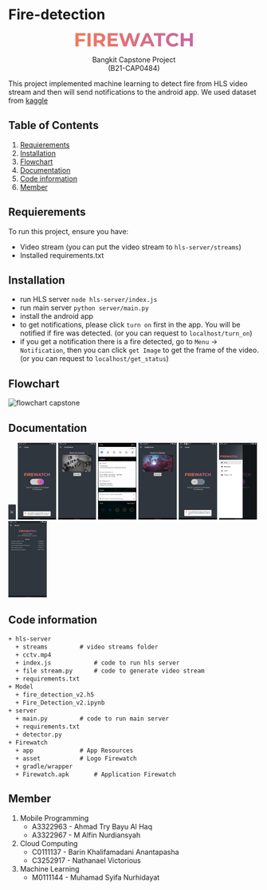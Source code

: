 # Fire-detection

<p align="center">
     <img src="https://github.com/msnhdyt/Fire-detection/blob/main/Firewatch/asset/logo.png?raw=true ">
</p>

<p align="center" >
Bangkit Capstone Project<br/>
(B21-CAP0484)
</p>

This project implemented machine learning to detect fire from HLS video stream and then will send notifications to the android app. We used dataset from [kaggle](https://www.kaggle.com/tharakan684/urecamain)

## Table of Contents

1. [Requierements](#requierements)
2. [Installation](#installation)
3. [Flowchart](#flowchart)
4. [Documentation ](#documentation )
5. [Code information](#code-information)
6. [Member](#member)

## Requierements
To run this project, ensure you have:
- Video stream (you can put the video stream to `hls-server/streams`)
- Installed requirements.txt

## Installation
- run HLS server
`node hls-server/index.js`
- run main server
`python server/main.py`
- install the android app
- to get notifications, please click `turn on` first in the app. You will be notified if fire was detected. (or you can request to `localhost/turn_on`)
- if you get a notification there is a fire detected, go to `Menu` → `Notification`, then you can click `get Image` to get the frame of the video. (or you can request to `localhost/get_status`)

## Flowchart
![flowchart capstone](https://user-images.githubusercontent.com/56325833/120769525-6c953600-c547-11eb-9683-1a6f201ee94b.jpeg)

## Documentation 

<img src="https://github.com/msnhdyt/Fire-detection/blob/main/Firewatch/Screenshot/1.png?raw=true" alt="1" style="zoom:15%;" width="100" />

<img src="https://github.com/msnhdyt/Fire-detection/blob/main/Firewatch/Screenshot/2.png?raw=true" alt="1" style="zoom:15%;" />

<img src="https://github.com/msnhdyt/Fire-detection/blob/main/Firewatch/Screenshot/3.png?raw=true" alt="1" style="zoom:15%;" />

<img src="https://github.com/msnhdyt/Fire-detection/blob/main/Firewatch/Screenshot/4.png?raw=true" alt="1" style="zoom:15%;" />

<img src="https://github.com/msnhdyt/Fire-detection/blob/main/Firewatch/Screenshot/5.png?raw=true" alt="1" style="zoom:15%;" />

<img src="https://github.com/msnhdyt/Fire-detection/blob/main/Firewatch/Screenshot/6.png?raw=true" alt="1" style="zoom:15%;" />

<img src="https://github.com/msnhdyt/Fire-detection/blob/main/Firewatch/Screenshot/7.png?raw=true" alt="1" style="zoom:15%;" />

<img src="https://github.com/msnhdyt/Fire-detection/blob/main/Firewatch/Screenshot/8.png?raw=true" alt="1" style="zoom:15%;" />

## Code information

    + hls-server
      + streams			# video streams folder
      + cctv.mp4
      + index.js			# code to run hls server
      + file stream.py		# code to generate video stream
      + requirements.txt
    + Model
      + fire_detection_v2.h5
      + Fire_Detection_v2.ipynb
    + server
      + main.py			# code to run main server
      + requirements.txt
      + detector.py
    + Firewatch
      + app				# App Resources
      + asset			# Logo Firewatch
      + gradle/wrapper
      + Firewatch.apk		# Application Firewatch

## Member

1. Mobile Programming
   * A3322963 - Ahmad Try Bayu Al Haq
   * A3322967 - M Alfin Nurdiansyah
2. Cloud Computing
   * C0111137 - Barin Khalifamadani Anantapasha
   * C3252917 - Nathanael Victorious
3. Machine Learning
   * M0111144 - Muhamad Syifa Nurhidayat

